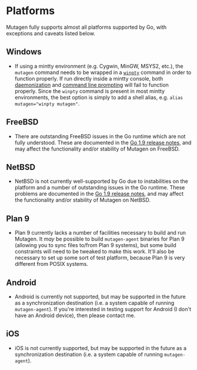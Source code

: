 # Platforms

Mutagen fully supports almost all platforms supported by Go, with exceptions and
caveats listed below.


## Windows

- If using a mintty environment (e.g. Cygwin, MinGW, MSYS2, etc.), the `mutagen`
  command needs to be wrapped in a
  [`winpty`](https://github.com/rprichard/winpty) command in order to function
  properly. If run directly inside a mintty console, both
  [daemonization](https://github.com/havoc-io/mutagen/issues/3) and
  [command line prompting](https://github.com/howeyc/gopass/issues/34) will
  fail to function properly. Since the `winpty` command is present in most
  mintty environments, the best option is simply to add a shell alias, e.g.
  `alias mutagen="winpty mutagen"`.


## FreeBSD

- There are outstanding FreeBSD issues in the Go runtime which are not fully
  understood. These are documented in the
  [Go 1.9 release notes](https://golang.org/doc/go1.9#known_issues), and may
  affect the functionality and/or stability of Mutagen on FreeBSD.


## NetBSD

- NetBSD is not currently well-supported by Go due to instabilities on the
  platform and a number of outstanding issues in the Go runtime. These problems
  are documented in the
  [Go 1.9 release notes](https://golang.org/doc/go1.9#known_issues), and may
  affect the functionality and/or stability of Mutagen on NetBSD.


## Plan 9

- Plan 9 currently lacks a number of facilities necessary to build and run
  Mutagen. It *may* be possible to build `mutagen-agent` binaries for Plan 9
  (allowing you to sync files to/from Plan 9 systems), but some build
  constraints will need to be tweaked to make this work. It'll also be necessary
  to set up some sort of test platform, because Plan 9 is very different from
  POSIX systems.


## Android

- Android is currently not supported, but may be supported in the future as a
  synchronization destination (i.e. a system capable of running
  `mutagen-agent`). If you're interested in testing support for Android (I don't
  have an Android device), then please contact me.


## iOS

- iOS is not currently supported, but may be supported in the future as a
  synchronization destination (i.e. a system capable of running
  `mutagen-agent`).
